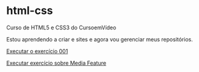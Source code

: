 # html-css
 Curso de HTML5 e CSS3 do CursoemVídeo

 Estou aprendendo a criar e sites e agora vou gerenciar meus repositórios.

 <a href="https://luisgarduci.github.io/html-css/exercícios/ex001"> Executar o exercício 001

 <a href="https://luisgarduci.github.io/html-css/exercícios/ex024/mq002/index.html"> Executar exercício sobre Media Feature
